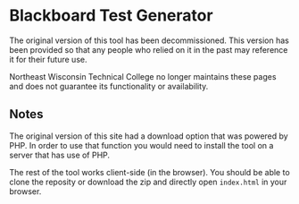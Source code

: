 
# Blackboard Test Generator

The original version of this tool has been decommissioned. This version has been provided so that any people who relied on it in the past may reference it for their future use.

Northeast Wisconsin Technical College no longer maintains these pages and does not guarantee its functionality or availability.

## Notes

The original version of this site had a download option that was powered by PHP. In order to use that function you would need to install the tool on a server that has use of PHP.

The rest of the tool works client-side (in the browser). You should be able to clone the reposity or download the zip and directly open `index.html` in your browser.